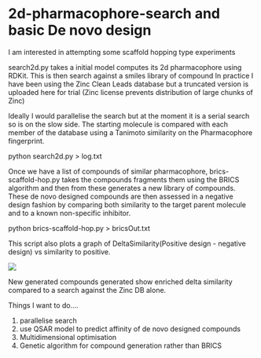# 2d-pharmacophore-search and basic De novo design

I am interested in attempting some scaffold hopping type experiments

search2d.py takes a initial model computes its 2d pharmacophore using RDKit. This is then search against a smiles library of compound In practice I have been using the Zinc Clean Leads database but a truncated version is uploaded here for trial (Zinc license prevents distribution of large chunks of Zinc)

Ideally I would parallelise the search but at the moment it is a serial search so is on the slow side. The starting molecule is compared with each member of the database using a Tanimoto similarity on the Pharmacophore fingerprint.

python search2d.py > log.txt

Once we have a list of compounds of similar pharmacophore, brics-scaffold-hop.py takes the compounds fragments them using the BRICS algorithm and then from these generates a new library of compounds. These de novo designed compounds are then assessed in a negative design fashion by comparing both similarity to the target parent molecule and to a known non-specific inhibitor. 

python brics-scaffold-hop.py > bricsOut.txt

This script also plots a graph of DeltaSimilarity(Positive design - negative design) vs similarity to positive.

<img src="https://github.com/arthuc01/2d-pharmacophore-search/blob/master/brics-scaffold-assess-test200.png?raw=true" />

New generated compounds generated show enriched delta similarity compared to a search against the Zinc DB alone.

Things I want to do....
1. parallelise search
2. use QSAR model to predict affinity of de novo designed compounds
3. Multidimensional optimisation
4. Genetic algorithm for compound generation rather than BRICS


